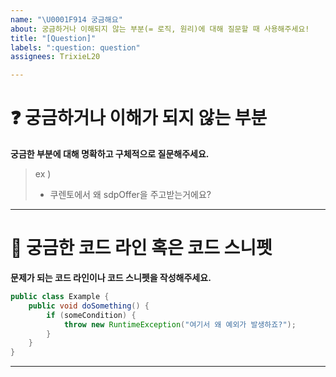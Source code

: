 ```yaml
---
name: "\U0001F914 궁금해요"
about: 궁금하거나 이해되지 않는 부분(= 로직, 원리)에 대해 질문할 때 사용해주세요!
title: "[Question]"
labels: ":question: question"
assignees: TrixieL20

---
```


# ❓ 궁금하거나 이해가 되지 않는 부분

**궁금한 부분에 대해 명확하고 구체적으로 질문해주세요.**

> ex ) 
> - 쿠렌토에서 왜 sdpOffer을 주고받는거에요?

---

# 📑 궁금한 코드 라인 혹은 코드 스니펫

**문제가 되는 코드 라인이나 코드 스니펫을 작성해주세요.**

```java
public class Example {
    public void doSomething() {
        if (someCondition) {
            throw new RuntimeException("여기서 왜 예외가 발생하죠?");
        }
    }
}
```

---
